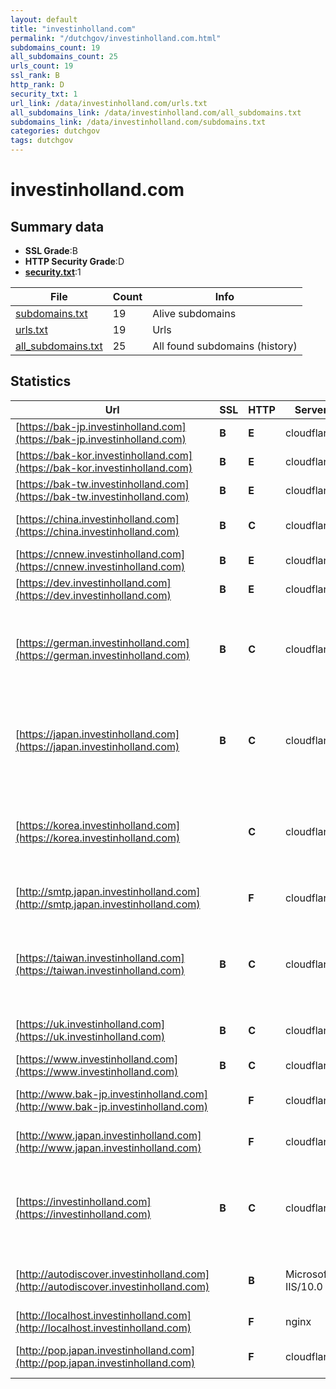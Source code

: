 ```yaml
---
layout: default
title: "investinholland.com"
permalink: "/dutchgov/investinholland.com.html"
subdomains_count: 19
all_subdomains_count: 25
urls_count: 19
ssl_rank: B
http_rank: D
security_txt: 1
url_link: /data/investinholland.com/urls.txt
all_subdomains_link: /data/investinholland.com/all_subdomains.txt
subdomains_link: /data/investinholland.com/subdomains.txt
categories: dutchgov
tags: dutchgov
---
```



# investinholland.com
## Summary data


 - **SSL Grade**:B
 - **HTTP Security Grade**:D
 - **[security.txt](https://www.digitaleoverheid.nl/nieuws/standaard-security-txt-nu-verplicht-voor-overheid/)**:1


| File       | Count | Info |
|------------|-------|------|
|[subdomains.txt](/DutchGovScope/data/investinholland.com/subdomains.txt)|19|Alive subdomains|
|[urls.txt](/DutchGovScope/data/investinholland.com/urls.txt)|19|Urls|
|[all_subdomains.txt](/DutchGovScope/data/investinholland.com/all_subdomains.txt)|25|All found subdomains (history)|


## Statistics


| Url | SSL | HTTP | Server | Cookie | HSTS | CORS | CTO | CSP | XFO | XXP | RP |FP| Tech |Title |
|--------|-------|-------|------|------|------|------|------|------|------|------|------|------|------|------|
|[https://bak-jp.investinholland.com](https://bak-jp.investinholland.com)| **B**| **E**|cloudflare| | | | | | :white_check_mark: | | :white_check_mark: | |Cloudflare||
|[https://bak-kor.investinholland.com](https://bak-kor.investinholland.com)| **B**| **E**|cloudflare| | | | | | :white_check_mark: | | :white_check_mark: | |Cloudflare||
|[https://bak-tw.investinholland.com](https://bak-tw.investinholland.com)| **B**| **E**|cloudflare| | | | | | :white_check_mark: | | :white_check_mark: | |Cloudflare||
|[https://china.investinholland.com](https://china.investinholland.com)| **B**| **C**|cloudflare| |:white_check_mark: | | | | | | :white_check_mark: | |Cloudflare HSTS Plesk|301 Moved Perman...|
|[https://cnnew.investinholland.com](https://cnnew.investinholland.com)| **B**| **E**|cloudflare| | | | | | :white_check_mark: | | :white_check_mark: | |Cloudflare||
|[https://dev.investinholland.com](https://dev.investinholland.com)| **B**| **E**|cloudflare| | | | | | :white_check_mark: | | :white_check_mark: | |Cloudflare||
|[https://german.investinholland.com](https://german.investinholland.com)| **B**| **C**|cloudflare| |:white_check_mark: | | | | | | :white_check_mark: | |Cloudflare Google Tag Manager HSTS MySQL PHP Plesk WPML:4.6.12 WordPress:6.6.1|Die NFIA, die zu...|
|[https://japan.investinholland.com](https://japan.investinholland.com)| **B**| **C**|cloudflare| |:white_check_mark: | | | | | | :white_check_mark: | |Cloudflare Google Tag Manager HSTS MySQL PHP Plesk WPML:4.6.12 WordPress:6.6.1|外国直接投資：オ...|
|[https://korea.investinholland.com](https://korea.investinholland.com)| | **C**|cloudflare| |:white_check_mark: | | | | | | :white_check_mark: | |Cloudflare Google Tag Manager HSTS MySQL PHP Plesk WPML:4.6.12 WordPress:6.6.1|네덜란드 투자진...|
|[http://smtp.japan.investinholland.com](http://smtp.japan.investinholland.com)| | **F**|cloudflare| | | | | | | | :white_check_mark: | |Cloudflare|301 Moved Perman...|
|[https://taiwan.investinholland.com](https://taiwan.investinholland.com)| **B**| **C**|cloudflare| |:white_check_mark: | | | | | | :white_check_mark: | |Cloudflare Google Tag Manager HSTS MySQL PHP Plesk WPML:4.6.12 WordPress:6.6.1|荷蘭投資局(NFIA)...|
|[https://uk.investinholland.com](https://uk.investinholland.com)| **B**| **C**|cloudflare| |:white_check_mark: | | | | | | :white_check_mark: | |Cloudflare HSTS Plesk|301 Moved Perman...|
|[https://www.investinholland.com](https://www.investinholland.com)| **B**| **C**|cloudflare| |:white_check_mark: | | | | | | :white_check_mark: | |Cloudflare HSTS Plesk||
|[http://www.bak-jp.investinholland.com](http://www.bak-jp.investinholland.com)| | **F**|cloudflare| | | | | | | | :white_check_mark: | |Cloudflare|301 Moved Perman...|
|[http://www.japan.investinholland.com](http://www.japan.investinholland.com)| | **F**|cloudflare| | | | | | | | :white_check_mark: | |Cloudflare|301 Moved Perman...|
|[https://investinholland.com](https://investinholland.com)| **B**| **C**|cloudflare| |:white_check_mark: | | | | | | :white_check_mark: | |Cloudflare Google Tag Manager HSTS MySQL PHP Plesk WPML:4.6.12 WordPress:6.6.1|NFIA, part of In...|
|[http://autodiscover.investinholland.com](http://autodiscover.investinholland.com)| | **B**|Microsoft-IIS/10.0|:white_check_mark: |:white_check_mark: | | | | :white_check_mark: | :white_check_mark: | :white_check_mark: | |IIS:10.0 Microsoft ASP.NET Windows Server||
|[http://localhost.investinholland.com](http://localhost.investinholland.com)| | **F**|nginx| | | :warning:| | | | | :white_check_mark: | |Nginx|(404 Not Found)|
|[http://pop.japan.investinholland.com](http://pop.japan.investinholland.com)| | **F**|cloudflare| | | | | | | | :white_check_mark: | |Cloudflare|301 Moved Perman...|

